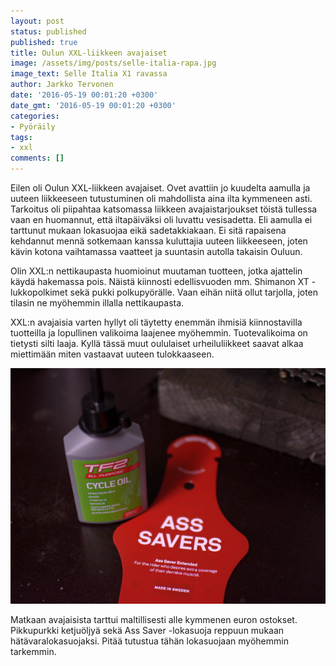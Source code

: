 ```yaml
---
layout: post
status: published
published: true
title: Oulun XXL-liikkeen avajaiset
image: /assets/img/posts/selle-italia-rapa.jpg
image_text: Selle Italia X1 ravassa
author: Jarkko Tervonen
date: '2016-05-19 00:01:20 +0300'
date_gmt: '2016-05-19 00:01:20 +0300'
categories:
- Pyöräily
tags:
- xxl
comments: []
---
```

Eilen oli Oulun XXL-liikkeen avajaiset. Ovet avattiin jo kuudelta aamulla ja uuteen liikkeeseen tutustuminen oli mahdollista aina ilta kymmeneen asti. Tarkoitus oli piipahtaa katsomassa liikkeen avajaistarjoukset töistä tullessa vaan en huomannut, että iltapäiväksi oli luvattu vesisadetta. Eli aamulla ei tarttunut mukaan lokasuojaa eikä sadetakkiakaan. Ei sitä rapaisena kehdannut mennä sotkemaan kanssa kuluttajia uuteen liikkeeseen, joten kävin kotona vaihtamassa vaatteet ja suuntasin autolla takaisin Ouluun.

Olin XXL:n nettikaupasta huomioinut muutaman tuotteen, jotka ajattelin käydä hakemassa pois. Näistä kiinnosti edellisvuoden mm. Shimanon XT -lukkopolkimet sekä pukki polkupyörälle. Vaan eihän niitä ollut tarjolla, joten tilasin ne myöhemmin illalla nettikaupasta.

XXL:n avajaisia varten hyllyt oli täytetty enemmän ihmisiä kiinnostavilla tuotteilla ja lopullinen valikoima laajenee myöhemmin. Tuotevalikoima on tietysti silti laaja. Kyllä tässä muut oululaiset urheiluliikkeet saavat alkaa miettimään miten vastaavat uuteen tulokkaaseen.

<img src="/assets/img/posts/tf2-cycle-oil.jpg" alt="TF2 Cycle Oil ja Ass Saver" />

Matkaan avajaisista tarttui maltillisesti alle kymmenen euron ostokset. Pikkupurkki ketjuöljyä sekä Ass Saver -lokasuoja reppuun mukaan hätävaralokasuojaksi. Pitää tutustua tähän lokasuojaan myöhemmin tarkemmin.
